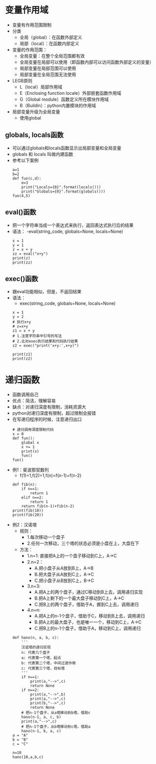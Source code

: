 # 变量作用域
- 变量有作用范围限制
- 分类
    - 全局（global）：在函数外部定义
    - 局部（local）：在函数内部定义
- 变量的作用范围：
    - 全局变量：在整个全局范围都有效
    - 全局变量在局部可以使用（即函数内部可以访问函数外部定义的变量）
    - 局部变量在局部范围可以使用
    - 局部变量在全局范围无法使用
- LEGB原则
    - L（local）局部作用域
    - E（Enclosing function locale）外部嵌套函数作用域
    - G（Global module）函数定义所在模块作用域
    - B（Buildin）：python内置模块的作用域
- 局部变量升级为全局变量
    - 使用global

## globals, locals函数
- 可以通过globals和locals函数显示出局部变量和全局变量
- globals 和 locals 叫做内建函数
- 参考以下案例
    ```
    a=1
    b=2
    def fun(c,d):
        e=3
        print("Locals={0}".format(locals()))
        print("Globals={0}".format(globals()))
    fun(4,5)
    ```
## eval()函数
- 把一个字符串当成一个表达式来执行，返回表达式执行后的结果
- 语法：
    -eval(string_code, globals=None, locals=None)
    ```
    x = 1
    y = 1 
    z = x + y
    zz = eval("x+y")
    print(z)
    print(zz)
    ```
## exec()函数
- 跟eval功能相似，但是，不返回结果
- 语法：
    - exec(string_code, globals=None, locals=None)
    ```
    x = 1
    y = 2
    # 执行x+y
    # z=x+y
    z1 = x + y
    # 1.注意字符串中引号的写法
    # 2.比对exec执行结果和代码执行结果
    z2 = exec("print('x+y:',x+y)")
    
    print(z1)
    print(z2)
    ```
# 递归函数
- 函数调用自己
- 优点：简洁，理解容易
- 缺点：对递归深度有限制，消耗资源大
- python对递归深度有限制，超过限制会报错
- 在写递归程序的时候，注意递归出口
    ```
    # 递归调用深度限制代码
    x = 0
    def fun():
        global x
        x += 1
        print(x)
        fun()
    fun()
    ```
- 例1：斐波那契数列
    - f(1)=1,f(2)=1,f(n)=f(n-1)+f(n-2)
    ```
    def fib(n):
        if n==1:
            return 1
        elif n==2:
            return 1
        return fib(n-1)+fib(n-2)
    print(fib(10))
    print(fib(20))
    ```
- 例2：汉诺塔
    - 规则：
        - 1.每次移动一个盘子
        - 2.任何一次移动，三个塔的状态必须是小盘在上，大盘在下
    - 方法：
        - 1.n=1: 直接把A上的一个盘子移动到C上，A->C
        - 2.n=2：
            - A.把小盘子从A放到B上，A->B
            - B.把大盘子从A放到C上，A->C
            - C.把小盘子从B放到C上，B->C
        - 3.n=3:
            - A.把A上的两个盘子，通过C移动到B上去，调用递归实现
            - B.把A上剩下的一个最大盘子移动到C上，A->C
            - C.把B上的两个盘子，借助于A，挪到C上去，调用递归
        - 4.n=n:
            - A.把A上的n-1个盘子，借助于C，移动到B上去，调用递归
            - B.把A上的最大盘子，也是唯一一个，移动到C上，A->C
            - C.把B上的n-1个盘子，借助于A，移动到C上，调用递归
    ```
    def hano(n, a, b, c):
        '''
        汉诺塔的递归实现
        n: 代表几个盘子
        a: 代表第一个塔，起点
        b: 代表第二个塔，中间过渡作用
        c: 代表第三个塔，目标塔
        '''
        if n==1:
            print(a,"-->",c)
            return None
        if n==2:
            print(a,"-->",b)
            print(a,"-->",c)
            print(b,"-->",c)
            return None
        # 把n-1个盘子，从a塔移动到b塔，借助c
        hano(n-1, a, c, b)
        print(a,"-->",c)
        # 把n-1个盘子，从b塔移动到c塔，借助a
        hano(n-1, b, a, c)
    a = "A"
    b = "B"
    c = "C"
    
    n=10
    hano(10,a,b,c)
    ```
    
    